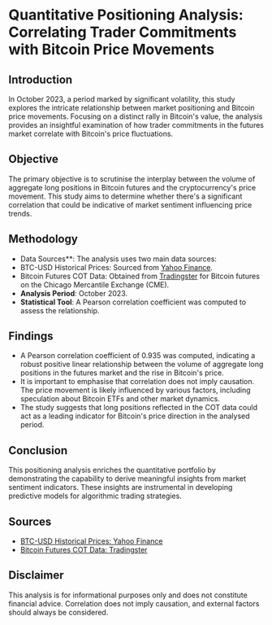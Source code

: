 # Quantitative Positioning Analysis: Correlating Trader Commitments with Bitcoin Price Movements

## Introduction
In October 2023, a period marked by significant volatility, this study explores the intricate relationship between market positioning and Bitcoin price movements. Focusing on a distinct rally in Bitcoin's value, the analysis provides an insightful examination of how trader commitments in the futures market correlate with Bitcoin's price fluctuations.

## Objective
The primary objective is to scrutinise the interplay between the volume of aggregate long positions in Bitcoin futures and the cryptocurrency's price movement. This study aims to determine whether there's a significant correlation that could be indicative of market sentiment influencing price trends.

## Methodology
- Data Sources**: The analysis uses two main data sources:
- BTC-USD Historical Prices: Sourced from [Yahoo Finance](https://finance.yahoo.com/quote/BTC-USD/history/).
- Bitcoin Futures COT Data: Obtained from [Tradingster](https://www.tradingster.com/cot/futures/fin/133741/2023-10-31) for Bitcoin futures on the Chicago Mercantile Exchange (CME).
- **Analysis Period**: October 2023.
- **Statistical Tool**: A Pearson correlation coefficient was computed to assess the relationship.

## Findings
- A Pearson correlation coefficient of 0.935 was computed, indicating a robust positive linear relationship between the volume of aggregate long positions in the futures market and the rise in Bitcoin's price.
- It is important to emphasise that correlation does not imply causation. The price movement is likely influenced by various factors, including speculation about Bitcoin ETFs and other market dynamics.
- The study suggests that long positions reflected in the COT data could act as a leading indicator for Bitcoin's price direction in the analysed period.

## Conclusion
This positioning analysis enriches the quantitative portfolio by demonstrating the capability to derive meaningful insights from market sentiment indicators. These insights are instrumental in developing predictive models for algorithmic trading strategies.

## Sources
- [BTC-USD Historical Prices: Yahoo Finance](https://finance.yahoo.com/quote/BTC-USD/history/)
- [Bitcoin Futures COT Data: Tradingster](https://www.tradingster.com/cot/futures/fin/133741/2023-10-31)

## Disclaimer
This analysis is for informational purposes only and does not constitute financial advice. Correlation does not imply causation, and external factors should always be considered.
